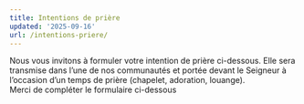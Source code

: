 ```yaml
---
title: Intentions de prière
updated: '2025-09-16'
url: /intentions-priere/
---
```


Nous vous invitons à formuler votre intention de prière ci-dessous. Elle sera transmise dans l’une de nos communautés et portée devant le Seigneur à l’occasion d’un temps de prière (chapelet, adoration, louange).  
Merci de compléter le formulaire ci-dessous